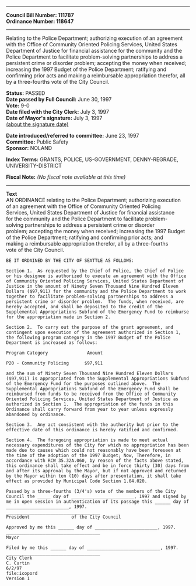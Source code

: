 * * * * *  
  
**Council Bill Number: [](#h0)[](#h2)111787**   
**Ordinance Number: 118647**  
  
* * * * *  
  
Relating to the Police Department; authorizing execution of an agreement with the Office of Community Oriented Policing Services, United States Department of Justice for financial assistance for the community and the Police Department to facilitate problem-solving partnerships to address a persistent crime or disorder problem; accepting the money when received; increasing the 1997 Budget of the Police Department; ratifying and confirming prior acts and making a reimbursable appropriation therefor, all by a three-fourths vote of the City Council.  
  
**Status:** PASSED   
**Date passed by Full Council:** June 30, 1997   
**Vote:** 9-0   
**Date filed with the City Clerk:** July 3, 1997   
**Date of Mayor's signature:** July 3, 1997   
[(about the signature date)](/~public/approvaldate.htm)   
  
  
**Date introduced/referred to committee:** June 23, 1997   
**Committee:** Public Safety   
**Sponsor:** NOLAND   
  
**Index Terms:** GRANTS, POLICE, US-GOVERNMENT, DENNY-REGRADE, UNIVERSITY-DISTRICT  
  
**Fiscal Note:** *(No fiscal note available at this time)*  
  
* * * * *  
  
**Text**  
    AN ORDINANCE relating to the Police Department; authorizing execution  
    of an agreement with the Office of Community Oriented Policing  
    Services, United States Department of Justice for financial assistance  
    for the community and the Police Department to facilitate problem-  
    solving partnerships to address a persistent crime or disorder  
    problem; accepting the money when received; increasing the 1997 Budget  
    of the Police Department; ratifying and confirming prior acts; and  
    making a reimbursable appropriation therefor, all by a three-fourths  
    vote of the City Council.  
  
    BE IT ORDAINED BY THE CITY OF SEATTLE AS FOLLOWS:  
  
    Section 1.  As requested by the Chief of Police, the Chief of Police  
    or his designee is authorized to execute an agreement with the Office  
    of Community Oriented Policing Services, United States Department of  
    Justice in the amount of Ninety Seven Thousand Nine Hundred Eleven  
    Dollars ($97,911) for the community and the Police Department to work  
    together to facilitate problem-solving partnerships to address a  
    persistent crime or disorder problem.  The funds, when received, are  
    hereby accepted, and shall be deposited to the credit of the  
    Supplemental Appropriations Subfund of the Emergency Fund to reimburse  
    for the appropriation made in Section 2.  
  
    Section 2.  To carry out the purpose of the grant agreement, and  
    contingent upon execution of the agreement authorized in Section 1,  
    the following program category in the 1997 Budget of the Police  
    Department is increased as follows:  
  
    Program Category               Amount  
  
    P20 - Community Policing      $97,911  
  
    and the sum of Ninety Seven Thousand Nine Hundred Eleven Dollars  
    ($97,911) is appropriated from the Supplemental Appropriations Subfund  
    of the Emergency Fund for the purposes outlined above.  The  
    Supplemental Appropriations Subfund of the Emergency Fund shall be  
    reimbursed from funds to be received from the Office of Community  
    Oriented Policing Services, United States Department of Justice as  
    authorized in Section 1.  The appropriation of the funds in this  
    Ordinance shall carry forward from year to year unless expressly  
    abandoned by ordinance.  
  
    Section 3.  Any act consistent with the authority but prior to the  
    effective date of this ordinance is hereby ratified and confirmed.  
  
    Section 4.  The foregoing appropriation is made to meet actual  
    necessary expenditures of the City for which no appropriation has been  
    made due to causes which could not reasonably have been foreseen at  
    the time of the adoption of the 1997 Budget; Now, Therefore, in  
    accordance with RCW 35.32A.060, by reason of the facts above stated,  
    this ordinance shall take effect and be in force thirty (30) days from  
    and after its approval by the Mayor, but if not approved and returned  
    by the Mayor within ten (10) days after presentation, it shall take  
    effect as provided by Municipal Code Section 1.04.020.  
  
    Passed by a three-fourths (3/4's) vote of the members of the City  
    Council the _____ day of ________________________, 1997 and signed by  
    me in open session in authentication of its passage this ______ day of  
    ________________________, 1997.  
    ____________________________________  
    President                of the City Council  
  
    Approved by me this ______ day of ________________________, 1997.  
    ____________________________________  
    Mayor  
  
    Filed by me this ______ day of ____________________________, 1997.  
    ____________________________________  
    City Clerk  
    C. Curtin  
    6/2/97  
    file:icopord  
    Version 1  

